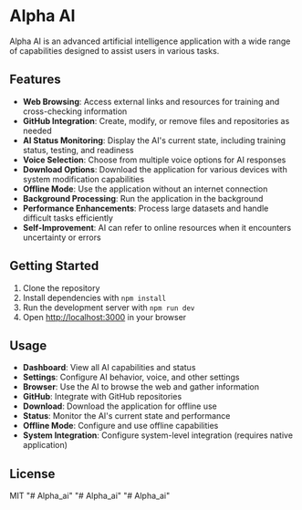 # Alpha AI

Alpha AI is an advanced artificial intelligence application with a wide range of capabilities designed to assist users in various tasks.

## Features

- **Web Browsing**: Access external links and resources for training and cross-checking information
- **GitHub Integration**: Create, modify, or remove files and repositories as needed
- **AI Status Monitoring**: Display the AI's current state, including training status, testing, and readiness
- **Voice Selection**: Choose from multiple voice options for AI responses
- **Download Options**: Download the application for various devices with system modification capabilities
- **Offline Mode**: Use the application without an internet connection
- **Background Processing**: Run the application in the background
- **Performance Enhancements**: Process large datasets and handle difficult tasks efficiently
- **Self-Improvement**: AI can refer to online resources when it encounters uncertainty or errors

## Getting Started

1. Clone the repository
2. Install dependencies with `npm install`
3. Run the development server with `npm run dev`
4. Open [http://localhost:3000](http://localhost:3000) in your browser

## Usage

- **Dashboard**: View all AI capabilities and status
- **Settings**: Configure AI behavior, voice, and other settings
- **Browser**: Use the AI to browse the web and gather information
- **GitHub**: Integrate with GitHub repositories
- **Download**: Download the application for offline use
- **Status**: Monitor the AI's current state and performance
- **Offline Mode**: Configure and use offline capabilities
- **System Integration**: Configure system-level integration (requires native application)

## License

MIT
"# Alpha_ai" 
"# Alpha_ai" 
"# Alpha_ai" 
